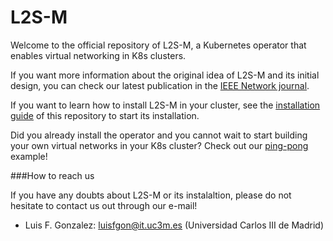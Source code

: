 # L2S-M 
Welcome to the official repository of L2S-M, a Kubernetes operator that enables virtual networking in K8s clusters.

If you want more information about the original idea of L2S-M and its initial design, you can check our latest publication in the [IEEE Network journal](https://ieeexplore.ieee.org/document/9740640).

If you want to learn how to install L2S-M in your cluster, see the [installation guide](https://github.com/Networks-it-uc3m/L2S-M/tree/main/operator) of this repository to start its installation.

Did you already install the operator and  you cannot wait to start building your own virtual networks in your K8s cluster? Check out our [ping-pong](https://github.com/Networks-it-uc3m/L2S-M/tree/main/descriptors) example!

###How to reach us

If you have any doubts about L2S-M or its instalaltion, please do not hesitate to contact us out through our e-mail!
- Luis F. Gonzalez: luisfgon@it.uc3m.es (Universidad Carlos III de Madrid)

